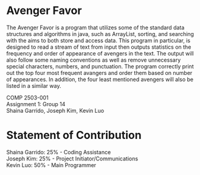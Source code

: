 # Avenger Favor
The Avenger Favor is a program that utilizes some of the standard data structures and algorithms in java, such as ArrayList, sorting, and searching with the aims to  both store and access data. This program in particular, is designed to read a stream of text from input then outputs statistics on the frequency and order of appearance of avengers in the text. The output will also follow some naming conventions as well as remove unnecessary special characters, numbers, and punctuation. The program correctly print out the top four most frequent avangers and order them based on number of appearances. In addition, the four least mentioned avengers will also be listed in a similar way.

COMP 2503-001 <br>
Assignment 1: Group 14 <br>
Shaina Garrido, Joseph Kim, Kevin Luo <br>

# Statement of Contribution
Shaina Garrido: 25% - Coding Assistance <br>
Joseph Kim: 25% - Project Initiator/Communications <br>
Kevin Luo: 50% - Main Programmer <br>
